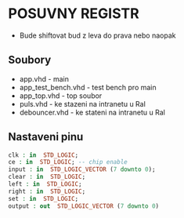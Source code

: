 # POSUVNY REGISTR
- Bude shiftovat bud z leva do prava nebo naopak
## Soubory
- app.vhd - main
- app_test_bench.vhd - test bench pro main
- app_top.vhd - top soubor
- puls.vhd - ke stazeni na intranetu u Ral
- debouncer.vhd - ke stateni na intranetu u Ral
## Nastaveni pinu
```vhdl
clk : in  STD_LOGIC;
ce : in  STD_LOGIC; -- chip enable
input : in  STD_LOGIC_VECTOR (7 downto 0);
clear : in  STD_LOGIC;
left : in  STD_LOGIC;
right : in  STD_LOGIC;
set : in  STD_LOGIC;
output : out  STD_LOGIC_VECTOR (7 downto 0)
```